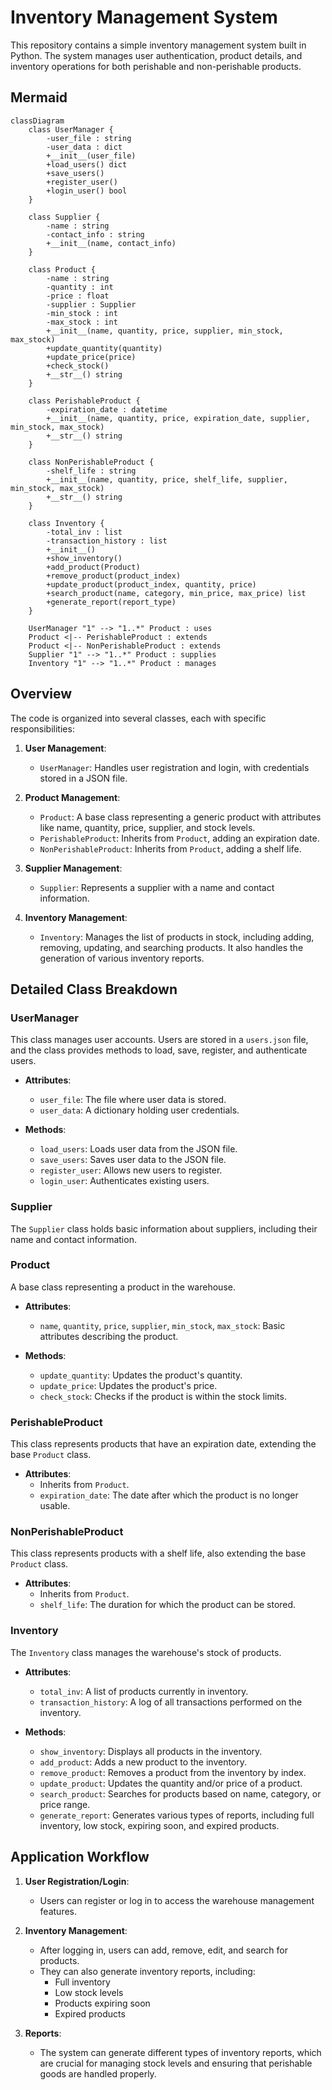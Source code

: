 # Inventory Management System

This repository contains a simple inventory management system built in Python. The system manages user authentication, product details, and inventory operations for both perishable and non-perishable products.

## Mermaid

```mermaid
classDiagram
    class UserManager {
        -user_file : string
        -user_data : dict
        +__init__(user_file)
        +load_users() dict
        +save_users()
        +register_user()
        +login_user() bool
    }

    class Supplier {
        -name : string
        -contact_info : string
        +__init__(name, contact_info)
    }

    class Product {
        -name : string
        -quantity : int
        -price : float
        -supplier : Supplier
        -min_stock : int
        -max_stock : int
        +__init__(name, quantity, price, supplier, min_stock, max_stock)
        +update_quantity(quantity)
        +update_price(price)
        +check_stock()
        +__str__() string
    }

    class PerishableProduct {
        -expiration_date : datetime
        +__init__(name, quantity, price, expiration_date, supplier, min_stock, max_stock)
        +__str__() string
    }

    class NonPerishableProduct {
        -shelf_life : string
        +__init__(name, quantity, price, shelf_life, supplier, min_stock, max_stock)
        +__str__() string
    }

    class Inventory {
        -total_inv : list
        -transaction_history : list
        +__init__()
        +show_inventory()
        +add_product(Product)
        +remove_product(product_index)
        +update_product(product_index, quantity, price)
        +search_product(name, category, min_price, max_price) list
        +generate_report(report_type)
    }

    UserManager "1" --> "1..*" Product : uses
    Product <|-- PerishableProduct : extends
    Product <|-- NonPerishableProduct : extends
    Supplier "1" --> "1..*" Product : supplies
    Inventory "1" --> "1..*" Product : manages
```

## Overview

The code is organized into several classes, each with specific responsibilities:

1. **User Management**:
    - `UserManager`: Handles user registration and login, with credentials stored in a JSON file.

2. **Product Management**:
    - `Product`: A base class representing a generic product with attributes like name, quantity, price, supplier, and stock levels.
    - `PerishableProduct`: Inherits from `Product`, adding an expiration date.
    - `NonPerishableProduct`: Inherits from `Product`, adding a shelf life.

3. **Supplier Management**:
    - `Supplier`: Represents a supplier with a name and contact information.

4. **Inventory Management**:
    - `Inventory`: Manages the list of products in stock, including adding, removing, updating, and searching products. It also handles the generation of various inventory reports.

## Detailed Class Breakdown

### UserManager
This class manages user accounts. Users are stored in a `users.json` file, and the class provides methods to load, save, register, and authenticate users.

- **Attributes**:
  - `user_file`: The file where user data is stored.
  - `user_data`: A dictionary holding user credentials.

- **Methods**:
  - `load_users`: Loads user data from the JSON file.
  - `save_users`: Saves user data to the JSON file.
  - `register_user`: Allows new users to register.
  - `login_user`: Authenticates existing users.

### Supplier
The `Supplier` class holds basic information about suppliers, including their name and contact information.

### Product
A base class representing a product in the warehouse.

- **Attributes**:
  - `name`, `quantity`, `price`, `supplier`, `min_stock`, `max_stock`: Basic attributes describing the product.
  
- **Methods**:
  - `update_quantity`: Updates the product's quantity.
  - `update_price`: Updates the product's price.
  - `check_stock`: Checks if the product is within the stock limits.

### PerishableProduct
This class represents products that have an expiration date, extending the base `Product` class.

- **Attributes**:
  - Inherits from `Product`.
  - `expiration_date`: The date after which the product is no longer usable.

### NonPerishableProduct
This class represents products with a shelf life, also extending the base `Product` class.

- **Attributes**:
  - Inherits from `Product`.
  - `shelf_life`: The duration for which the product can be stored.

### Inventory
The `Inventory` class manages the warehouse's stock of products.

- **Attributes**:
  - `total_inv`: A list of products currently in inventory.
  - `transaction_history`: A log of all transactions performed on the inventory.

- **Methods**:
  - `show_inventory`: Displays all products in the inventory.
  - `add_product`: Adds a new product to the inventory.
  - `remove_product`: Removes a product from the inventory by index.
  - `update_product`: Updates the quantity and/or price of a product.
  - `search_product`: Searches for products based on name, category, or price range.
  - `generate_report`: Generates various types of reports, including full inventory, low stock, expiring soon, and expired products.

## Application Workflow

1. **User Registration/Login**:
   - Users can register or log in to access the warehouse management features.
   
2. **Inventory Management**:
   - After logging in, users can add, remove, edit, and search for products.
   - They can also generate inventory reports, including:
     - Full inventory
     - Low stock levels
     - Products expiring soon
     - Expired products

3. **Reports**:
   - The system can generate different types of inventory reports, which are crucial for managing stock levels and ensuring that perishable goods are handled properly.

